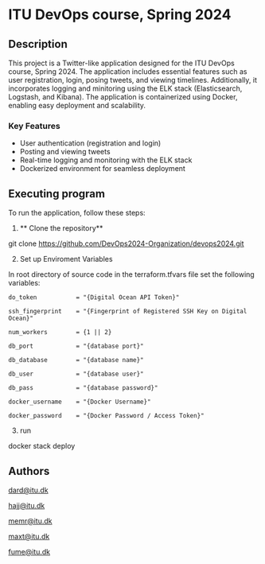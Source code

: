 # ITU DevOps course, Spring 2024

## Description

This project is a Twitter-like application designed for the ITU DevOps course, Spring 2024. The application includes essential features such as user registration, login, posing tweets, and viewing timelines. Additionally, it incorporates logging and minitoring using the ELK stack (Elasticsearch, Logstash, and Kibana). The application is containerized using Docker, enabling easy deployment and scalability.

### Key Features
- User authentication (registration and login)
- Posting and viewing tweets
- Real-time logging and monitoring with the ELK stack
- Dockerized environment for seamless deployment

## Executing program
To run the application, follow these steps:

1. ** Clone the repository**

git clone https://github.com/DevOps2024-Organization/devops2024.git

2. Set up Enviroment Variables

In root directory of source code in the terraform.tfvars file set the following variables:

```
do_token           = "{Digital Ocean API Token}"

ssh_fingerprint    = "{Fingerprint of Registered SSH Key on Digital Ocean}"

num_workers        = {1 || 2}

db_port            = "{database port}"

db_database        = "{database name}"

db_user            = "{database user}"

db_pass            = "{database password}"

docker_username    = "{Docker Username}"

docker_password    = "{Docker Password / Access Token}"
```

3. run

docker stack deploy

## Authors

dard@itu.dk

hajj@itu.dk

memr@itu.dk

maxt@itu.dk

fume@itu.dk



